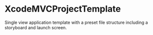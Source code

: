 # XcodeMVCProjectTemplate
Single view application template with a preset file structure including a storyboard and launch screen.
